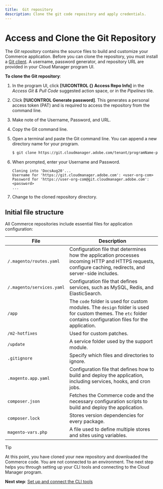 ```yaml
---
title:  Git repository
description: Clone the git code repository and apply credentials.
---
```

# Access and Clone the Git Repository

The _Git repository_ contains the source files to build and customize your Commerce application. Before you can clone the repository, you must install a [Git client][git]. A username, password generator, and repository URL are provided in your Cloud Manager program UI.

**To clone the Git repository**:

1. In the program UI, click **[!UICONTROL {} Access Repo Info]** in the _Access Git & Pull Code_ suggested action space, or in the _Pipelines_ tile.

1. Click **[!UICONTROL Generate password]**. This generates a personal access token (PAT) and is required to access the repository from the command line.
1. Make note of the Username, Password, and URL.
1. Copy the Git command line.
1. Open a terminal and paste the Git command line. You can append a new directory name for your program.

   ```bash
   $ git clone https://git.cloudmanager.adobe.com/tenant/programName-programID-uk30899/ MyProgram
   ```

1. When prompted, enter your Username and Password.

   ```terminal
   Cloning into 'DocsAug20'...
   Username for 'https://git.cloudmanager.adobe.com': <user-org-com>
   Password for 'https://user-org-com@git.cloudmanager.adobe.com': <password>
   ...
   ```

1. Change to the cloned repository directory.

## Initial file structure

All Commerce repositories include essential files for application configuration:

| File                      | Description |
| ------------------------- | ----------- |
| `/.magento/routes.yaml`   | Configuration file that determines how the application processes incoming HTTP and HTTPS requests, configure caching, redirects, and server-side includes. |
| `/.magento/services.yaml` | Configuration file that defines services, such as MySQL, Redis, and ElasticSearch. |
| `/app`                    | The `code` folder is used for custom modules. The `design` folder is used for custom themes. The `etc` folder contains configuration files for the application. |
| `/m2-hotfixes`            | Used for custom patches. |
| `/update`                 | A service folder used by the support module. |
| `.gitignore`              | Specify which files and directories to ignore. |
| `.magento.app.yaml`       | Configuration file that defines how to build and deploy the application, including services, hooks, and cron jobs. |
| `composer.json`           | Fetches the Commerce code and the necessary configuration scripts to build and deploy the application. |
| `composer.lock`           | Stores version dependencies for every package. |
| `magento-vars.php`        | A file used to define multiple stores and sites using variables. |

>[!TIP]
>
>At this point, you have cloned your new repository and downloaded the Commerce code. You are not connected to an environment. The next step helps you through setting up your CLI tools and connecting to the Cloud Manager program.
>
>**Next step**: [Set up and connect the CLI tools](connect-cli.md)

<!-- link definition -->
[git]: https://git-scm.com/downloads

